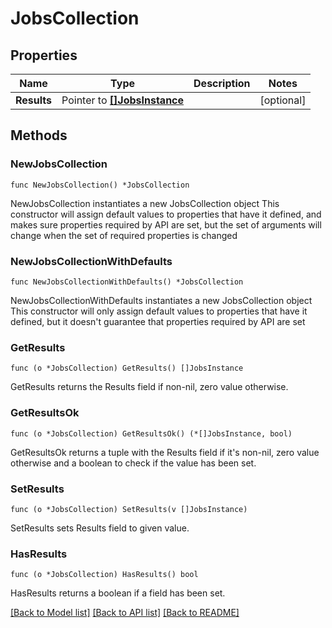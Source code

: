 # JobsCollection

## Properties

Name | Type | Description | Notes
------------ | ------------- | ------------- | -------------
**Results** | Pointer to [**[]JobsInstance**](JobsInstance.md) |  | [optional] 

## Methods

### NewJobsCollection

`func NewJobsCollection() *JobsCollection`

NewJobsCollection instantiates a new JobsCollection object
This constructor will assign default values to properties that have it defined,
and makes sure properties required by API are set, but the set of arguments
will change when the set of required properties is changed

### NewJobsCollectionWithDefaults

`func NewJobsCollectionWithDefaults() *JobsCollection`

NewJobsCollectionWithDefaults instantiates a new JobsCollection object
This constructor will only assign default values to properties that have it defined,
but it doesn't guarantee that properties required by API are set

### GetResults

`func (o *JobsCollection) GetResults() []JobsInstance`

GetResults returns the Results field if non-nil, zero value otherwise.

### GetResultsOk

`func (o *JobsCollection) GetResultsOk() (*[]JobsInstance, bool)`

GetResultsOk returns a tuple with the Results field if it's non-nil, zero value otherwise
and a boolean to check if the value has been set.

### SetResults

`func (o *JobsCollection) SetResults(v []JobsInstance)`

SetResults sets Results field to given value.

### HasResults

`func (o *JobsCollection) HasResults() bool`

HasResults returns a boolean if a field has been set.


[[Back to Model list]](../README.md#documentation-for-models) [[Back to API list]](../README.md#documentation-for-api-endpoints) [[Back to README]](../README.md)


